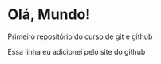 # Olá, Mundo!
 Primeiro repositório do curso de git e github
 
 Essa linha eu adicionei pelo site do github
